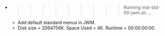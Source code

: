 * >>>>>>>>> Running inst-std-00-jwm.sh ...
  * Add default standard menus in JWM.
  * Disk size = 2064756K. Space Used = 4K. Runtime = 00:00:00:00.
